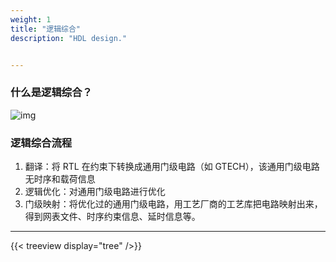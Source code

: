 ```yaml
---
weight: 1
title: "逻辑综合"
description: "HDL design."


---
```


### 什么是逻辑综合？

![img](https://cdn.jsdelivr.net/gh/lzxqaq/jsdelivr@master/easyformal/0_0_synthesis.png)

### 逻辑综合流程

1. 翻译：将 RTL 在约束下转换成通用门级电路（如 GTECH），该通用门级电路无时序和载荷信息
2. 逻辑优化：对通用门级电路进行优化
3. 门级映射：将优化过的通用门级电路，用工艺厂商的工艺库把电路映射出来，得到网表文件、时序约束信息、延时信息等。

---

{{< treeview
  display="tree"
/>}}

